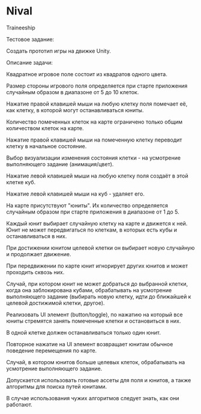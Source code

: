 # Nival
Traineeship

Тестовое задание:

Создать прототип игры на движке Unity.

 

Описание задачи:

 

Квадратное игровое поле состоит из квадратов одного цвета.

Размер стороны игрового поля определяется при старте приложения случайным образом в диапазоне от 5 до 10 клеток.

 

Нажатие правой клавишей мыши на любую клетку поля помечает её, как клетку, в которой могут останавливаться юниты.

Количество помеченных клеток на карте ограничено только общим количеством клеток на карте.

Нажатие правой клавишей мыши на помеченную клетку переводит клетку в начальное состояние.

Выбор визуализации изменения состояния клетки - на усмотрение выполняющего задание (анимация/цвет).

 

Нажатие левой клавишей мыши на любую клетку поля создаёт в этой клетке куб.

Нажатие левой клавишей мыши на куб - удаляет его.

 

На карте присутствуют "юниты". Их количество определяется случайным образом при старте приложения в диапазоне от 1 до 5.

Каждый юнит выбирает случайную клетку на карте и движется к ней. Юнит не может передвигаться по клеткам, в которых есть кубы и останавливаться в них.

При достижении юнитом целевой клетки он выбирает новую случайную и продолжает движение.

При передвижении по карте юнит игнорирует других юнитов и может проходить сквозь них.

Случай, при котором юнит не может добраться до выбранной клетки, когда она заблокирована кубами, обрабатывать на усмотрение выполняющего задание (выбирать новую клетку, идти до ближайшей к целевой достижимой клетки, другое).

 

Реализовать UI элемент (button/toggle), по нажатию на который все юниты стремятся занять помеченные клетки и остановиться в них.

В одной клетке должен останавливаться только один юнит.

Повторное нажатие на UI элемент возвращает юнитам обычное поведение перемещения по карте.

Случай, в котором юнитов больше целевых клеток, обрабатывать на усмотрение выполняющего задание.

 

Допускается использовать готовые ассеты для поля и юнитов, а также алгоритмы для поиска путей юнитами.

В случае использования чужих алгоритмов следует знать, как они работают.
